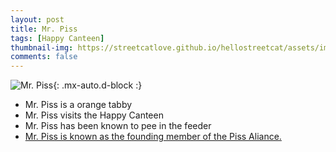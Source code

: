 ```yaml
---
layout: post
title: Mr. Piss
tags: [Happy Canteen]
thumbnail-img: https://streetcatlove.github.io/hellostreetcat/assets/img/mr_piss.png
comments: false
---
```


![Mr. Piss](https://streetcatlove.github.io/hellostreetcat/assets/img/cat.png){: .mx-auto.d-block :}

* Mr. Piss is a orange tabby
* Mr. Piss visits the Happy Canteen
* Mr. Piss has been known to pee in the feeder
* [Mr. Piss is known as the founding member of the Piss Aliance.](/piss_alliance/)
